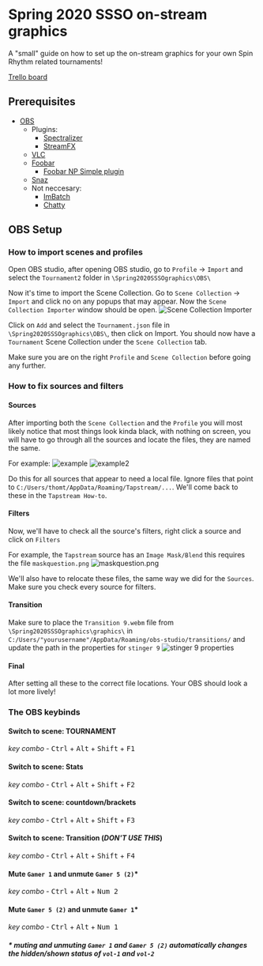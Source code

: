 # Spring 2020 SSSO on-stream graphics

A "small" guide on how to set up the on-stream graphics for your own Spin Rhythm related tournaments!

[Trello board](https://trello.com/b/8i1AGQMJ/spring-2020-sso-on-stream-graphics/)

## Prerequisites

- [OBS](https://obsproject.com)
  - Plugins:
    - [Spectralizer](https://obsproject.com/forum/resources/spectralizer.861/)
    - [StreamFX](https://obsproject.com/forum/resources/streamfx-for-obs-studio.578/)
  - [VLC](https://www.videolan.org/vlc/index.html/)
  - [Foobar](https://www.foobar2000.org/)
    - [Foobar NP Simple plugin](https://skipyrich.com/w/index.php/Foobar2000:Now_Playing_Simple/)
  - [Snaz](https://github.com/JimmyAppelt/Snaz/wiki/)
  - Not neccesary:
    - [ImBatch](http://www.highmotionsoftware.com/products/imbatch/)
    - [Chatty](https://chatty.github.io/)

## OBS Setup

### How to import scenes and profiles

  Open OBS studio, after opening OBS studio, go to `Profile` -> `Import` and select the `Tournament2` folder in `\Spring2020SSSOgraphics\OBS\`
  
  Now it's time to import the Scene Collection. Go to `Scene Collection` -> `Import` and click no on any popups that may appear. Now the `Scene Collection Importer` window should be open.
  ![Scene Collection Importer](https://puu.sh/FP5ax/e38e5c8d46.png)
  
  Click on `Add` and select the `Tournament.json` file in `\Spring2020SSSOgraphics\OBS\`, then click on Import. 
  You should now have a `Tournament` Scene Collection under the `Scene Collection` tab.

  Make sure you are on the right `Profile` and `Scene Collection` before going any further.

### How to fix sources and filters

#### Sources

  After importing both the `Scene Collection` and the `Profile` you will most likely notice that most things look kinda black, with nothing on screen, you will have to go through all the sources and locate the files, they are named the same.

  For example: ![example](https://puu.sh/FP6k2/7784697ed2.png)
  ![example2](https://puu.sh/FP6mj/43360451b3.png)

  Do this for all sources that appear to need a local file. Ignore files that point to `C:/Users/thomt/AppData/Roaming/Tapstream/...`. We'll come back to these in the `Tapstream How-to`.

#### Filters

  Now, we'll have to check all the source's filters, right click a source and click on `Filters`

  For example, the `Tapstream` source has an `Image Mask/Blend` this requires the file `maskquestion.png` ![maskquestion.png](https://puu.sh/FP6AY/cb942adaf1.png)

  We'll also have to relocate these files, the same way we did for the `Sources`. Make sure you check every source for filters.

#### Transition

  Make sure to place the `Transition 9.webm` file from `\Spring2020SSSOgraphics\graphics\` in `C:/Users/"yourusername"/AppData/Roaming/obs-studio/transitions/` and update the path in the properties for `stinger 9`
  ![stinger 9 properties](https://puu.sh/FP8R2/e3ec12c836.png)

#### Final

  After setting all these to the correct file locations. Your OBS should look a lot more lively!

### The OBS keybinds

#### Switch to scene: TOURNAMENT

*key combo* - <kbd>Ctrl</kbd> + <kbd>Alt</kbd> + <kbd>Shift</kbd> + <kbd>F1</kbd>

#### Switch to scene: Stats

*key combo* - <kbd>Ctrl</kbd> + <kbd>Alt</kbd> + <kbd>Shift</kbd> + <kbd>F2</kbd>

#### Switch to scene: countdown/brackets

*key combo* - <kbd>Ctrl</kbd> + <kbd>Alt</kbd> + <kbd>Shift</kbd> + <kbd>F3</kbd>

#### Switch to scene: Transition (***DON'T USE THIS***)

*key combo* - <kbd>Ctrl</kbd> + <kbd>Alt</kbd> + <kbd>Shift</kbd> + <kbd>F4</kbd>

#### Mute `Gamer 1` and unmute `Gamer 5 (2)`*

*key combo* - <kbd>Ctrl</kbd> + <kbd>Alt</kbd> + <kbd>Num 2</kbd>

#### Mute `Gamer 5 (2)` and unmute `Gamer 1`*

*key combo* - <kbd>Ctrl</kbd> + <kbd>Alt</kbd> + <kbd>Num 1</kbd>

##### * muting and unmuting `Gamer 1` and `Gamer 5 (2)` automatically changes the hidden/shown status of `vol-1` and `vol-2`
